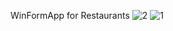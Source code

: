 WinFormApp for Restaurants 
![2](https://user-images.githubusercontent.com/76583557/197352655-a0fcea37-12bd-47c0-a929-5f46a3952e3b.png)
![1](https://user-images.githubusercontent.com/76583557/197352657-3d28ba86-ea45-4bce-b2e8-e6ab4388a10c.png)
